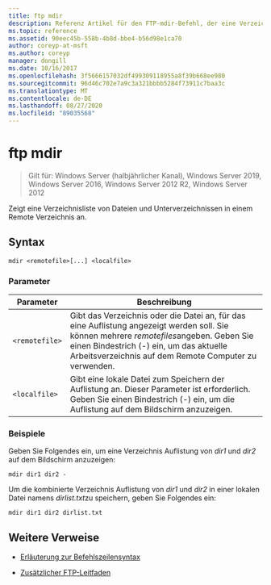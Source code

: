 ```yaml
---
title: ftp mdir
description: Referenz Artikel für den FTP-mdir-Befehl, der eine Verzeichnisliste von Dateien und Unterverzeichnissen in einem Remote Verzeichnis anzeigt.
ms.topic: reference
ms.assetid: 90eec45b-558b-4b8d-bbe4-b56d98e1ca70
author: coreyp-at-msft
ms.author: coreyp
manager: dongill
ms.date: 10/16/2017
ms.openlocfilehash: 3f5666157032df499309118955a8f39b668ee980
ms.sourcegitcommit: 96d46c702e7a9c3a321bbbb5284f73911c7baa3c
ms.translationtype: MT
ms.contentlocale: de-DE
ms.lasthandoff: 08/27/2020
ms.locfileid: "89035568"
---
```

# <a name="ftp-mdir"></a>ftp mdir

> Gilt für: Windows Server (halbjährlicher Kanal), Windows Server 2019, Windows Server 2016, Windows Server 2012 R2, Windows Server 2012

Zeigt eine Verzeichnisliste von Dateien und Unterverzeichnissen in einem Remote Verzeichnis an.

## <a name="syntax"></a>Syntax

```
mdir <remotefile>[...] <localfile>
```

### <a name="parameters"></a>Parameter

| Parameter | Beschreibung |
| --------- | ----------- |
| `<remotefile>` | Gibt das Verzeichnis oder die Datei an, für das eine Auflistung angezeigt werden soll. Sie können mehrere *remotefiles*angeben. Geben Sie einen Bindestrich (-) ein, um das aktuelle Arbeitsverzeichnis auf dem Remote Computer zu verwenden. |
| `<localfile>` | Gibt eine lokale Datei zum Speichern der Auflistung an. Dieser Parameter ist erforderlich. Geben Sie einen Bindestrich (-) ein, um die Auflistung auf dem Bildschirm anzuzeigen. |

### <a name="examples"></a>Beispiele

Geben Sie Folgendes ein, um eine Verzeichnis Auflistung von *dir1* und *dir2* auf dem Bildschirm anzuzeigen:

```
mdir dir1 dir2 -
```

Um die kombinierte Verzeichnis Auflistung von *dir1* und *dir2* in einer lokalen Datei namens *dirlist.txt*zu speichern, geben Sie Folgendes ein:

```
mdir dir1 dir2 dirlist.txt
```

## <a name="additional-references"></a>Weitere Verweise

- [Erläuterung zur Befehlszeilensyntax](command-line-syntax-key.md)

- [Zusätzlicher FTP-Leitfaden](/previous-versions/orphan-topics/ws.10/cc756013(v=ws.10))
